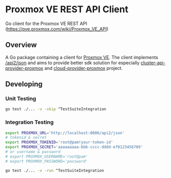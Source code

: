 # Proxmox VE REST API Client

Go client for the Proxmox VE REST API (https://pve.proxmox.com/wiki/Proxmox_VE_API)

## Overview

A Go package containing a client for [Proxmox VE](https://www.proxmox.com/). The client implements [/api2/json](https://pve.proxmox.com/pve-docs/api-viewer/index.html) and aims to provide better sdk solution for especially [cluster-api-provider-proxmox](https://github.com/k8s-proxmox/cluster-api-provider-proxmox) and [cloud-provider-proxmox](https://github.com/k8s-proxmox/cloud-provider-proxmox) project.

## Developing

### Unit Testing

```sh
go test ./... -v -skip ^TestSuiteIntegration
```

### Integration Testing

```sh
export PROXMOX_URL='http://localhost:8006/api2/json'
# tokenid & secret
export PROXMOX_TOKENID='root@pam!your-token-id'
export PROXMOX_SECRET='aaaaaaaaa-bbb-cccc-dddd-ef0123456789'
# or username & password
# export PROXMOX_USERNAME='root@pam'
# export PROXMOX_PASSWORD='password'

go test ./... -v -run ^TestSuiteIntegration
```
